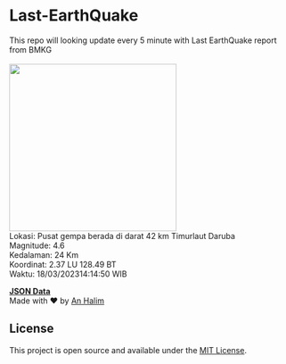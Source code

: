 # Last-EarthQuake
This repo will looking update every 5 minute with Last EarthQuake report from BMKG
<br>
<br>
<img src="https://ews.bmkg.go.id/TEWS/data/20230318141450.mmi.jpg?81524tjleua30ajtdfi3hro" width="300"/>
<br>
Lokasi: Pusat gempa berada di darat 42 km Timurlaut Daruba <br>
Magnitude: 4.6 <br>
Kedalaman: 24 Km <br>
Koordinat: 2.37 LU 128.49 BT <br>
Waktu: 18/03/202314:14:50 WIB <br>

<a href="./data/data.json">**JSON Data**</a>
<br>
Made with ❤️ by <a href="https://github.com/an-halim">An Halim</a>
## License

This project is open source and available under the [MIT License](LICENSE).
